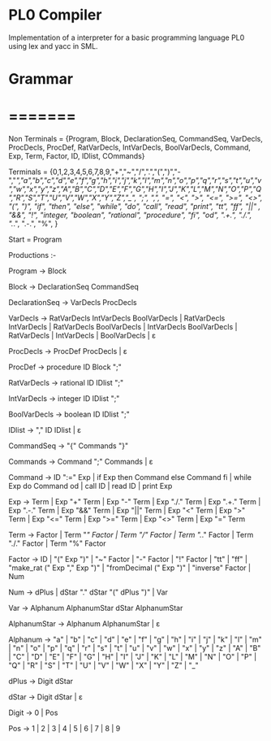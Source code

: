# PL0 Compiler
Implementation of a interpreter for a basic programming language PL0 using lex and yacc in SML. 

# Grammar
# =======
Non Terminals = {Program, Block, DeclarationSeq, CommandSeq, VarDecls, ProcDecls, ProcDef, RatVarDecls, IntVarDecls, BoolVarDecls, Command, Exp, Term, Factor, ID, IDlist, COmmands}

Terminals = {0,1,2,3,4,5,6,7,8,9,"+","~","/",".","(",")","-","*","a","b","c","d","e","f","g","h","i","j","k","l","m","n","o","p","q","r","s","t","u","v","w","x","y","z","A","B","C","D","E","F","G","H","I","J","K","L","M","N","O","P","Q","R","S","T","U","V","W","X","Y","Z","_", ";", ",", "=", "<", ">", "<=", ">=", "<>", "(", ")", "if", "then", "else", "while", "do",  "call", "read", "print", "tt", "ff", "||" , "&&", "!", "integer, "boolean", "rational", "procedure", "fi", "od", ".+.", "./.", ".*.", ".-.", "%", }

Start = Program

Productions :-

Program -> Block

Block -> DeclarationSeq CommandSeq

DeclarationSeq -> VarDecls ProcDecls

VarDecls -> RatVarDecls IntVarDecls BoolVarDecls | RatVarDecls IntVarDecls | RatVarDecls BoolVarDecls | IntVarDecls BoolVarDecls | RatVarDecls | IntVarDecls | BoolVarDecls | ε

ProcDecls -> ProcDef ProcDecls | ε

ProcDef -> procedure ID Block ";"

RatVarDecls -> rational ID IDlist ";"

IntVarDecls -> integer ID IDlist ";"

BoolVarDecls -> boolean ID IDlist ";"

IDlist -> "," ID IDlist | ε

CommandSeq -> "{" Commands "}"

Commands -> Command ";" Commands | ε

Command -> ID ":=" Exp | if Exp then Command else Command fi | while Exp do Command od | call ID | read ID | print Exp

Exp -> Term | Exp "+" Term | Exp "-" Term | Exp "./." Term | Exp ".+." Term | Exp ".-." Term | Exp "&&" Term | Exp "||" Term |  Exp "<" Term | Exp ">" Term | Exp "<=" Term | Exp ">=" Term | Exp "<>" Term | Exp "=" Term

Term -> Factor | Term "*" Factor | Term "/" Factor | Term ".*." Factor | Term "./." Factor | Term "%" Factor

Factor -> ID | "(" Exp ")" | "~" Factor | "-" Factor | "!" Factor | "tt" | "ff" | "make_rat (" Exp "," Exp ")" | "fromDecimal (" Exp ")" | "inverse" Factor | Num

Num -> dPlus | dStar "." dStar "(" dPlus ")" | Var

Var -> Alphanum AlphanumStar dStar AlphanumStar

AlphanumStar -> Alphanum AlphanumStar | ε 

Alphanum -> "a" | "b" | "c" | "d" | "e" | "f" | "g" | "h" | "i" | "j" | "k" | "l" | "m" | "n" | "o" | "p" | "q" | "r" | "s" | "t" | "u" | "v" | "w" | "x" | "y" | "z" | "A" | "B" | "C" | "D" | "E" | "F" | "G" | "H" | "I" | "J" | "K" | "L" | "M" | "N" | "O" | "P" | "Q" | "R" | "S" | "T" | "U" | "V" | "W" | "X" | "Y" | "Z" | "_"

dPlus -> Digit dStar

dStar -> Digit dStar | ε

Digit -> 0 | Pos

Pos -> 1 | 2 | 3 | 4 | 5 | 6 | 7 | 8 | 9  


